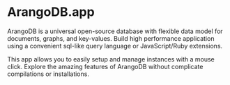 ArangoDB.app
============

ArangoDB is a universal open-source database with flexible data model for
documents, graphs, and key-values. Build high performance application using a
convenient sql-like query language or JavaScript/Ruby extensions.

This app allows you to easily setup and manage instances with a mouse
click. Explore the amazing features of ArangoDB without complicate compilations
or installations.
